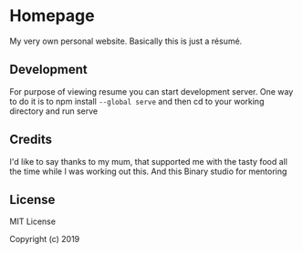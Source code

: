 # Homepage

My very own personal website. Basically this is just a résumé.

## Development

For purpose of viewing resume you can start development server. One way to do it is to npm install `--global serve` and then cd to your working directory and run serve

## Credits

I'd like to say thanks to my mum, that supported me with the tasty food all the time while I was working out this. And this Binary studio for mentoring

## License

MIT License

Copyright (c) 2019
